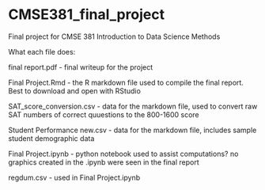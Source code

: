 # CMSE381_final_project
Final project for CMSE 381 Introduction to Data Science Methods


What each file does:

final report.pdf - final writeup for the project

Final Project.Rmd - the R markdown file used to compile the final report.  Best to download and open with RStudio

SAT_score_conversion.csv - data for the markdown file, used to convert raw SAT numbers of correct quuestions to the 800-1600 score

Student Performance new.csv - data for the markdown file, includes sample student demographic data


Final Project.ipynb - python notebook used to assist computations?  no graphics created in the .ipynb were seen in the final report

regdum.csv - used in Final Project.ipynb
